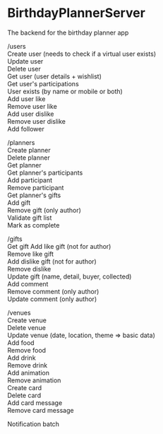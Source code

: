 # BirthdayPlannerServer
The backend for the birthday planner app

/users  
Create user (needs to check if a virtual user exists)  
Update user  
Delete user  
Get user (user details + wishlist)  
Get user's participations  
User exists (by name or mobile or both)  
Add user like  
Remove user like  
Add user dislike  
Remove user dislike  
Add follower  

/planners  
Create planner  
Delete planner  
Get planner  
Get planner's participants  
Add participant  
Remove participant  
Get planner's gifts  
Add gift  
Remove gift (only author)  
Validate gift list  
Mark as complete  

/gifts  
Get gift
Add like gift (not for author)  
Remove like gift  
Add dislike gift (not for author)  
Remove dislike  
Update gift (name, detail, buyer, collected)  
Add comment  
Remove comment (only author)  
Update comment (only author)  

/venues  
Create venue  
Delete venue  
Update venue (date, location, theme => basic data)  
Add food  
Remove food  
Add drink  
Remove drink  
Add animation  
Remove animation  
Create card  
Delete card  
Add card message  
Remove card message  

Notification batch  
